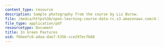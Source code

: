 ```yaml
---
content_type: resource
description: Sample photography from the course by Liz Burow.
file: /media/https%3A/open-learning-course-data-rc.s3.amazonaws.com/4-343-photography-and-related-media-fall-2002/f6beefc6adaadae7535bcce297ecfb68_burow.pdf
file_type: application/pdf
resourcetype: Document
title: In Green Pastures
uid: f6beefc6-adaa-dae7-535b-cce297ecfb68
---
```

